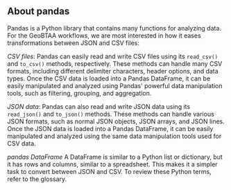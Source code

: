 ## About pandas

Pandas is a Python library that contains many functions for analyzing data. For the GeoBTAA workflows, we are most interested in how it eases transformations between JSON and CSV files:

*CSV files*: Pandas can easily read and write CSV files using its `read_csv()` and `to_csv()` methods, respectively. These methods can handle many CSV formats, including different delimiter characters, header options, and data types. Once the CSV data is loaded into a Pandas DataFrame, it can be easily manipulated and analyzed using Pandas' powerful data manipulation tools, such as filtering, grouping, and aggregation.

*JSON data*: Pandas can also read and write JSON data using its `read_json()` and `to_json()` methods. These methods can handle various JSON formats, such as normal JSON objects, JSON arrays, and JSON lines. Once the JSON data is loaded into a Pandas DataFrame, it can be easily manipulated and analyzed using the same data manipulation tools used for CSV data.

*pandas DataFrame* A DataFrame is similar to a Python list or dictionary, but it has rows and columns, similar to a spreadsheet. This makes it a simpler task to convert between JSON and CSV. To review these Python terms, refer to the glossary.